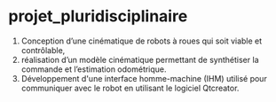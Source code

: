 # projet_pluridisciplinaire
1. Conception d’une cinématique de robots à roues qui soit viable 
et contrôlable, 
2. réalisation d’un modèle cinématique permettant de synthétiser
 la commande et l’estimation odométrique.
3. Développement d'une interface homme-machine (IHM) utilisé pour 
communiquer avec le robot en utilisant le logiciel Qtcreator.
